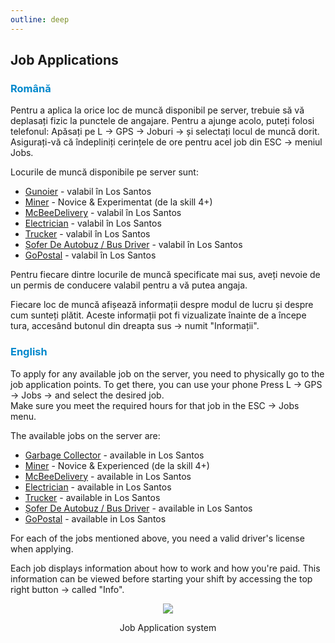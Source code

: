 ```yaml
---
outline: deep
---
```


## Job Applications

### <span style="color: #0088CC">Română</span>

Pentru a aplica la orice loc de muncă disponibil pe server, trebuie să vă deplasați fizic la punctele de angajare. Pentru a ajunge acolo, puteți folosi telefonul: <span class="button-p-job">Apăsați pe L -> GPS -> Joburi -> și selectați locul de muncă dorit.</span>
<br>Asigurați-vă că îndepliniți cerințele de ore pentru acel job din <span class="button-p-job">ESC -> meniul Jobs.</span>

Locurile de muncă disponibile pe server sunt:
- [Gunoier](https://b-zone-gta-v.github.io/B-Zone-GTA-V-Wiki/server/jobs/garbageman.html) - valabil în Los Santos
- [Miner](https://b-zone-gta-v.github.io/B-Zone-GTA-V-Wiki/server/jobs/miner.html) - Novice & Experimentat (de la skill 4+)
- [McBeeDelivery](https://b-zone-gta-v.github.io/B-Zone-GTA-V-Wiki/server/jobs/mcbee.html) - valabil în Los Santos
- [Electrician](https://b-zone-gta-v.github.io/B-Zone-GTA-V-Wiki/server/jobs/electrician.html) - valabil în Los Santos
- [Trucker](https://b-zone-gta-v.github.io/B-Zone-GTA-V-Wiki/server/jobs/trucker.html) - valabil în Los Santos
- [Șofer De Autobuz / Bus Driver](https://b-zone-gta-v.github.io/B-Zone-GTA-V-Wiki/server/jobs/bus_driver.html) - valabil în Los Santos
- [GoPostal](https://b-zone-gta-v.github.io/B-Zone-GTA-V-Wiki/server/jobs/gopostal.html) - valabil în Los Santos

Pentru fiecare dintre locurile de muncă specificate mai sus, aveți nevoie de un <span class="button-p-job">permis de conducere</span> valabil pentru a vă putea angaja.

Fiecare loc de muncă afișează informații despre modul de lucru și despre cum sunteți plătit. Aceste informații pot fi vizualizate înainte de a începe tura, accesând <span class="button-p-job">butonul din dreapta sus -> numit "Informații"</span>.

### <span style="color: #0088CC">English</span>

To apply for any available job on the server, you need to physically go to the job application points. To get there, you can use your phone <span class="button-p-job">Press L -> GPS -> Jobs -> and select the desired job.</span>
<br>Make sure you meet the required hours for that job in the <span class="button-p-job">ESC -> Jobs menu.</span></br>

The available jobs on the server are: 
 
- [Garbage Collector](https://b-zone-gta-v.github.io/B-Zone-GTA-V-Wiki/server/jobs/garbageman.html) - available in Los Santos
- [Miner](https://b-zone-gta-v.github.io/B-Zone-GTA-V-Wiki/server/jobs/miner.html) - Novice & Experienced (de la skill 4+)
- [McBeeDelivery](https://b-zone-gta-v.github.io/B-Zone-GTA-V-Wiki/server/jobs/mcbee.html) - available in Los Santos
- [Electrician](https://b-zone-gta-v.github.io/B-Zone-GTA-V-Wiki/server/jobs/electrician.html) - available in Los Santos
- [Trucker](https://b-zone-gta-v.github.io/B-Zone-GTA-V-Wiki/server/jobs/trucker.html) - available in Los Santos
- [Șofer De Autobuz / Bus Driver](https://b-zone-gta-v.github.io/B-Zone-GTA-V-Wiki/server/jobs/bus_driver.html) - available in Los Santos
- [GoPostal](https://b-zone-gta-v.github.io/B-Zone-GTA-V-Wiki/server/jobs/gopostal.html) - available in Los Santos

For each of the jobs mentioned above, you need a valid <span class="button-p-job">driver's license</span> when applying.

Each job displays information about how to work and how you're paid. This information can be viewed before starting your shift by accessing the <span class="button-p-job">top right button -> called "Info"</span>.


<p align="center"><img src="https://i.imgur.com/PbdXwlC.gif"/></p>
<p style="text-align: center">Job Application system</p>